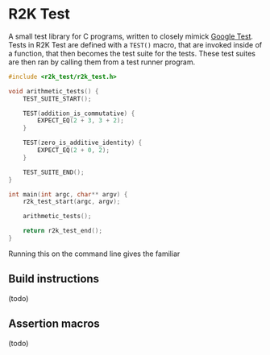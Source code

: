 # R2K Test

A small test library for C programs, written to closely mimick [Google Test](https://github.com/google/googletest). Tests in R2K Test are defined with a `TEST()` macro, that are invoked inside of a function, that then becomes the test suite for the tests. These test suites are then ran by calling them from a test runner program.

```C
#include <r2k_test/r2k_test.h>

void arithmetic_tests() {
    TEST_SUITE_START();

    TEST(addition_is_commutative) {
        EXPECT_EQ(2 + 3, 3 + 2);
    }

    TEST(zero_is_additive_identity) {
        EXPECT_EQ(2 + 0, 2);
    }

    TEST_SUITE_END();
}

int main(int argc, char** argv) {
    r2k_test_start(argc, argv);

    arithmetic_tests();

    return r2k_test_end();
}
```

Running this on the command line gives the familiar

## Build instructions
(todo)

## Assertion macros
(todo)
